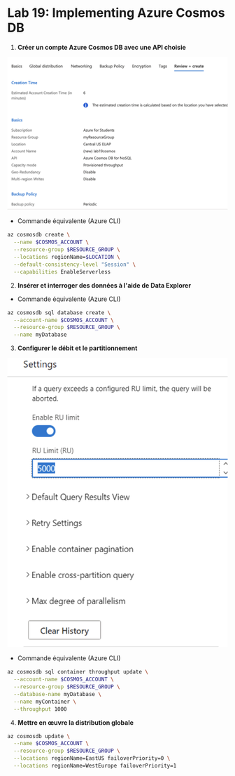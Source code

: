 # Lab 19: Implementing Azure Cosmos DB

1. **Créer un compte Azure Cosmos DB avec une API choisie**

![1.png](1.png)

- Commande équivalente (Azure CLI)

```bash
az cosmosdb create \
  --name $COSMOS_ACCOUNT \
  --resource-group $RESOURCE_GROUP \
  --locations regionName=$LOCATION \
  --default-consistency-level "Session" \
  --capabilities EnableServerless
```

2. **Insérer et interroger des données à l'aide de Data Explorer**

- Commande équivalente (Azure CLI)

```bash
az cosmosdb sql database create \
  --account-name $COSMOS_ACCOUNT \
  --resource-group $RESOURCE_GROUP \
  --name myDatabase
```

3. **Configurer le débit et le partitionnement**

![2.png](2.png)

- Commande équivalente (Azure CLI)

```bash
az cosmosdb sql container throughput update \
  --account-name $COSMOS_ACCOUNT \
  --resource-group $RESOURCE_GROUP \
  --database-name myDatabase \
  --name myContainer \
  --throughput 1000
```

4. **Mettre en œuvre la distribution globale**

```bash
az cosmosdb update \
  --name $COSMOS_ACCOUNT \
  --resource-group $RESOURCE_GROUP \
  --locations regionName=EastUS failoverPriority=0 \
  --locations regionName=WestEurope failoverPriority=1
```
